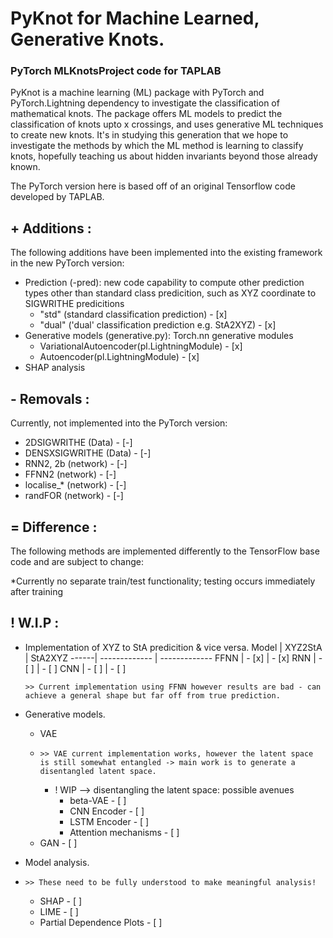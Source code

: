 # PyKnot for Machine Learned, Generative Knots.

### PyTorch MLKnotsProject code for TAPLAB 

PyKnot is a machine learning (ML) package with PyTorch and PyTorch.Lightning dependency to investigate the classification of mathematical knots. The package offers ML models to predict the classification of knots upto x crossings, and uses generative ML techniques to create new knots.
It's in studying this generation that we hope to investigate the methods by which the ML method is learning to classify knots, hopefully teaching us about hidden invariants beyond those already known.

The PyTorch version here is based off of an original Tensorflow code developed by TAPLAB.

## +  Additions :

The following additions have been implemented into the existing framework in the new PyTorch version:

* Prediction (-pred): new code capability to compute other prediction types other than standard class predicition, such as XYZ coordinate to SIGWRITHE predicitions
    * "std" (standard classification prediction) - [x] 
    * "dual" ('dual' classification prediction e.g. StA2XYZ) - [x]
* Generative models (generative.py): Torch.nn generative modules
    * VariationalAutoencoder(pl.LightningModule) - [x]
    * Autoencoder(pl.LightningModule) - [x]
* SHAP analysis


## - Removals :

Currently, not implemented into the PyTorch version:

* 2DSIGWRITHE (Data) - [-]
* DENSXSIGWRITHE (Data) - [-]
* RNN2, 2b (network) - [-]
* FFNN2 (network) - [-]
* localise_* (network) - [-]
* randFOR (network) - [-]

## = Difference :

The following methods are implemented differently to the TensorFlow base code and are subject to change:

*Currently no separate train/test functionality; testing occurs immediately after training


## ! W.I.P :

* Implementation of XYZ to StA predicition & vice versa.
     Model | XYZ2StA  | StA2XYZ
    ------| ------------- | -------------
    FFNN | - [x] | - [x]
    RNN  | - [ ] | - [ ]
    CNN  | - [ ] | - [ ]

      >> Current implementation using FFNN however results are bad - can achieve a general shape but far off from true prediction. 

* Generative models.
    * VAE
    *     >> VAE current implementation works, however the latent space is still somewhat entangled -> main work is to generate a disentangled latent space.
        * ! WIP --> disentangling the latent space: possible avenues
            * beta-VAE - [ ]
            * CNN Encoder - [ ]
            * LSTM Encoder - [ ]
            * Attention mechanisms - [ ]
    * GAN - [ ]
         

* Model analysis.
*     >> These need to be fully understood to make meaningful analysis! 
    * SHAP - [ ]
    * LIME - [ ]
    * Partial Dependence Plots - [ ] 




